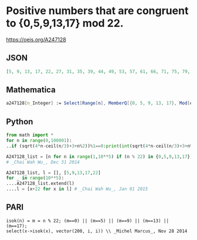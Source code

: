 # Positive numbers that are congruent to \{0,5,9,13,17\} mod 22\.
https://oeis.org/A247128
## JSON
```JSON
[5, 9, 13, 17, 22, 27, 31, 35, 39, 44, 49, 53, 57, 61, 66, 71, 75, 79, 83, 88, 93, 97, 101, 105, 110, 115, 119, 123, 127, 132, 137, 141, 145, 149, 154, 159, 163, 167, 171, 176, 181, 185, 189, 193, 198, 203, 207, 211]
```
## Mathematica
```Mathematica
a247128[n_Integer] := Select[Range[n], MemberQ[{0, 5, 9, 13, 17}, Mod[#, 22]] &]; a247128[211] (* _Michael De Vlieger_, Nov 23 2014 *)
```
## Python
```Python
from math import *
for n in range(0,100001):
..if (sqrt(4*n-ceil(n/3)+3+n%2))%1==0:print(int(sqrt(4*n-ceil(n/3)+3+n%2)),end=",")
```
```Python
A247128_list = [n for n in range(1,10**5) if (n % 22) in {0,5,9,13,17}]
# _Chai Wah Wu_, Dec 31 2014
```
```Python
A247128_list, l = [], [5,9,13,17,22]
for _ in range(10**5):
....A247128_list.extend(l)
....l = [x+22 for x in l] # _Chai Wah Wu_, Jan 01 2015
```
## PARI
```PARI
isok(n) = m = n % 22; (m==0) || (m==5) || (m==9) || (m==13) || (m==17);
select(x->isok(x), vector(200, i, i)) \\ _Michel Marcus_, Nov 28 2014
```

